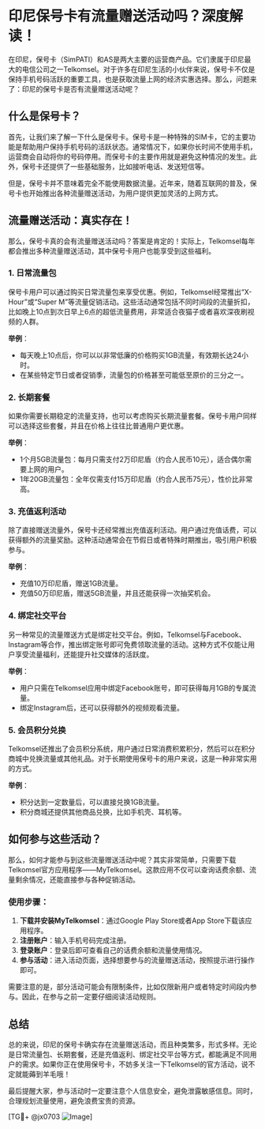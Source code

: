 # 印尼保号卡有流量赠送活动吗？深度解读！

在印尼，保号卡（SimPATI）和AS是两大主要的运营商产品。它们隶属于印尼最大的电信公司之一Telkomsel。对于许多在印尼生活的小伙伴来说，保号卡不仅是保持手机号码活跃的重要工具，也是获取流量上网的经济实惠选择。那么，问题来了：印尼的保号卡是否有流量赠送活动呢？

## 什么是保号卡？
首先，让我们来了解一下什么是保号卡。保号卡是一种特殊的SIM卡，它的主要功能是帮助用户保持手机号码的活跃状态。通常情况下，如果你长时间不使用手机，运营商会自动将你的号码停用。而保号卡的主要作用就是避免这种情况的发生。此外，保号卡还提供了一些基础服务，比如接听电话、发送短信等。

但是，保号卡并不意味着完全不能使用数据流量。近年来，随着互联网的普及，保号卡也开始推出各种流量赠送活动，为用户提供更加灵活的上网方式。

## 流量赠送活动：真实存在！
那么，保号卡真的会有流量赠送活动吗？答案是肯定的！实际上，Telkomsel每年都会推出多种流量赠送活动，其中保号卡用户也能享受到这些福利。

### 1. **日常流量包**
   保号卡用户可以通过购买日常流量包来享受优惠。例如，Telkomsel经常推出“X-Hour”或“Super M”等流量促销活动。这些活动通常包括不同时间段的流量折扣，比如晚上10点到次日早上6点的超低流量费用，非常适合夜猫子或者喜欢深夜刷视频的人群。

   **举例**：
   - 每天晚上10点后，你可以以非常低廉的价格购买1GB流量，有效期长达24小时。
   - 在某些特定节日或者促销季，流量包的价格甚至可能低至原价的三分之一。

### 2. **长期套餐**
   如果你需要长期稳定的流量支持，也可以考虑购买长期流量套餐。保号卡用户同样可以选择这些套餐，并且在价格上往往比普通用户更优惠。

   **举例**：
   - 1个月5GB流量包：每月只需支付2万印尼盾（约合人民币10元），适合偶尔需要上网的用户。
   - 1年20GB流量包：全年仅需支付15万印尼盾（约合人民币75元），性价比非常高。

### 3. **充值返利活动**
   除了直接赠送流量外，保号卡还经常推出充值返利活动。用户通过充值话费，可以获得额外的流量奖励。这种活动通常会在节假日或者特殊时期推出，吸引用户积极参与。

   **举例**：
   - 充值10万印尼盾，赠送1GB流量。
   - 充值50万印尼盾，赠送5GB流量，并且还能获得一次抽奖机会。

### 4. **绑定社交平台**
   另一种常见的流量赠送方式是绑定社交平台。例如，Telkomsel与Facebook、Instagram等合作，推出绑定账号即可免费领取流量的活动。这种方式不仅能让用户享受流量福利，还能提升社交媒体的活跃度。

   **举例**：
   - 用户只需在Telkomsel应用中绑定Facebook账号，即可获得每月1GB的专属流量。
   - 绑定Instagram后，还可以获得额外的视频观看流量。

### 5. **会员积分兑换**
   Telkomsel还推出了会员积分系统，用户通过日常消费积累积分，然后可以在积分商城中兑换流量或其他礼品。对于长期使用保号卡的用户来说，这是一种非常实用的方式。

   **举例**：
   - 积分达到一定数量后，可以直接兑换1GB流量。
   - 积分商城还提供其他商品兑换，比如手机壳、耳机等。

## 如何参与这些活动？
那么，如何才能参与到这些流量赠送活动中呢？其实非常简单，只需要下载Telkomsel官方应用程序——MyTelkomsel。这款应用不仅可以查询话费余额、流量剩余情况，还能直接参与各种促销活动。

### 使用步骤：
1. **下载并安装MyTelkomsel**：通过Google Play Store或者App Store下载该应用程序。
2. **注册账户**：输入手机号码完成注册。
3. **登录账户**：登录后即可查看自己的话费余额和流量使用情况。
4. **参与活动**：进入活动页面，选择想要参与的流量赠送活动，按照提示进行操作即可。

需要注意的是，部分活动可能会有限制条件，比如仅限新用户或者特定时间段内参与。因此，在参与之前一定要仔细阅读活动规则。

## 总结
总的来说，印尼的保号卡确实存在流量赠送活动，而且种类繁多，形式多样。无论是日常流量包、长期套餐，还是充值返利、绑定社交平台等方式，都能满足不同用户的需求。如果你正在使用保号卡，不妨多关注一下Telkomsel的官方活动，说不定就能薅到羊毛哦！

最后提醒大家，参与活动时一定要注意个人信息安全，避免泄露敏感信息。同时，合理规划流量使用，避免浪费宝贵的资源。

[TG💪+ @jx0703 ![Image](https://github.com/user-attachments/assets/dbca1d08-cadb-493c-b0ec-ad6f7a83f270)]